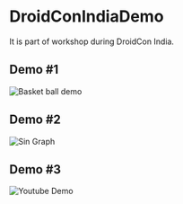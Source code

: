 # DroidConIndiaDemo

It is part of workshop during DroidCon India.

## Demo #1 

![Basket ball demo](https://user-images.githubusercontent.com/16922933/68007038-733f3580-fca0-11e9-83ef-7ec23a5de53d.gif)


## Demo #2 

![Sin Graph](https://user-images.githubusercontent.com/16922933/68007557-f614c000-fca1-11e9-8516-f5792437234b.gif)

## Demo #3

![Youtube Demo](https://user-images.githubusercontent.com/16922933/68007681-4ee45880-fca2-11e9-878d-75eb5be9b567.gif)
